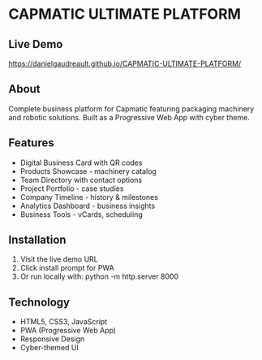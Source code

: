 # CAPMATIC ULTIMATE PLATFORM

## Live Demo
https://danielgaudreault.github.io/CAPMATIC-ULTIMATE-PLATFORM/

## About
Complete business platform for Capmatic featuring packaging machinery and robotic solutions. Built as a Progressive Web App with cyber theme.

## Features
- Digital Business Card with QR codes
- Products Showcase - machinery catalog
- Team Directory with contact options
- Project Portfolio - case studies
- Company Timeline - history & milestones
- Analytics Dashboard - business insights
- Business Tools - vCards, scheduling

## Installation
1. Visit the live demo URL
2. Click install prompt for PWA
3. Or run locally with: python -m http.server 8000

## Technology
- HTML5, CSS3, JavaScript
- PWA (Progressive Web App)
- Responsive Design
- Cyber-themed UI
